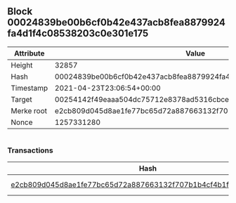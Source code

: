 ## Block 00024839be00b6cf0b42e437acb8fea8879924fa4d1f4c08538203c0e301e175

Attribute | Value
--- | ---
Height | 32857
Hash | 00024839be00b6cf0b42e437acb8fea8879924fa4d1f4c08538203c0e301e175
Timestamp | 2021-04-23T23:06:54+00:00
Target | 00254142f49eaaa504dc75712e8378ad5316cbcead634704b3734b6271167cc4
Merke root | e2cb809d045d8ae1fe77bc65d72a887663132f707b1b4cf4b1f6a6e85433d57f
Nonce | 1257331280

```

```

### Transactions

Hash | Amount
--- | ---
[e2cb809d045d8ae1fe77bc65d72a887663132f707b1b4cf4b1f6a6e85433d57f](e2cb809d045d8ae1fe77bc65d72a887663132f707b1b4cf4b1f6a6e85433d57f.md) | 10.00000000 SKEPTI 
